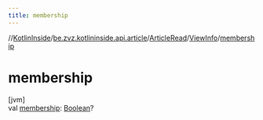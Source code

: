 ```yaml
---
title: membership
---
```

//[KotlinInside](../../../../index.html)/[be.zvz.kotlininside.api.article](../../index.html)/[ArticleRead](../index.html)/[ViewInfo](index.html)/[membership](membership.html)



# membership



[jvm]\
val [membership](membership.html): [Boolean](https://kotlinlang.org/api/latest/jvm/stdlib/kotlin/-boolean/index.html)?




